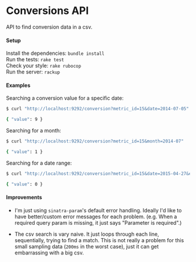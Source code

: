 # Conversions API

API to find conversion data in a csv.

#### Setup

Install the dependencies: `bundle install`  
Run the tests: `rake test`  
Check your style: `rake rubocop`  
Run the server: `rackup`  

#### Examples

Searching a conversion value for a specific date:

```bash
$ curl "http://localhost:9292/conversion?metric_id=15&date=2014-07-05"

{ "value": 9 }
```

Searching for a month:

```bash
$ curl "http://localhost:9292/conversion?metric_id=15&month=2014-07"

{ "value": 1 }
```


Searching for a date range:

```bash
$ curl "http://localhost:9292/conversion?metric_id=15&date=2015-04-27&end_date=2015-04-28"

{ "value": 0 }
```

#### Improvements

* I'm just using `sinatra-param`'s default error handling. Ideally I'd like to have better/custom error messages for each problem. (e.g. When a required query param is missing, it just says "Parameter is required".)

* The csv search is vary naive. It just loops through each line, sequentially, trying to find a match. This is not really a problem for this small sampling data (`200ms` in the worst case), just it can get embarrassing with a big csv.
